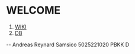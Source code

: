 # WELCOME

1. [WIKI](gowiki/README.md)
2. [DB](godb/README.md)

-- Andreas Reynard Samsico 5025221020 PBKK D
